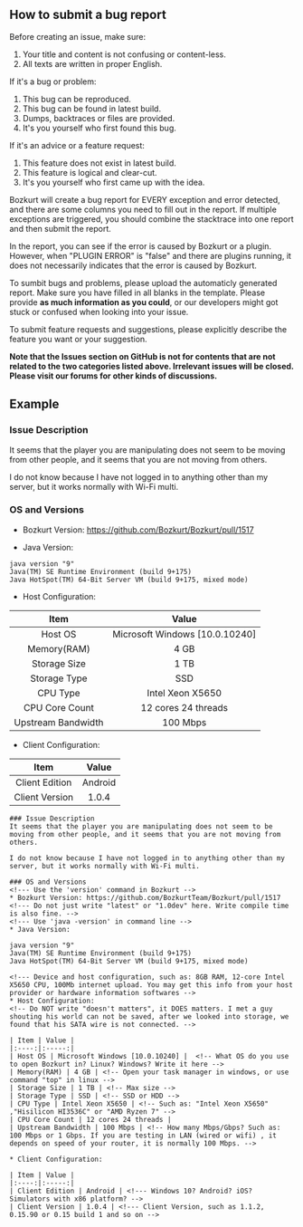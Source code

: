 How to submit a bug report
---

Before creating an issue, make sure:
  1. Your title and content is not confusing or content-less.
  2. All texts are written in proper English.
  
If it's a bug or problem:
  1. This bug can be reproduced.
  2. This bug can be found in latest build.
  3. Dumps, backtraces or files are provided.
  4. It's you yourself who first found this bug.
  
If it's an advice or a feature request:
  1. This feature does not exist in latest build.
  2. This feature is logical and clear-cut.
  3. It's you yourself who first came up with the idea.
 
Bozkurt will create a bug report for EVERY exception and error detected, and there are some columns you need to fill out in the report. If multiple exceptions are triggered, you should combine the stacktrace into one report and then submit the report.

In the report, you can see if the error is caused by Bozkurt or a plugin. However, when "PLUGIN ERROR" is "false" and there are plugins running, it does not necessarily indicates that the error is caused by Bozkurt.
 
To sumbit bugs and problems, please upload the automaticly generated report. Make sure you have filled in all blanks in the template. Please provide **as much information as you could**, or our developers might got stuck or confused when looking into your issue. 

To submit feature requests and suggestions, please explicitly describe the feature you want or your suggestion.

**Note that the Issues section on GitHub is not for contents that are not related to the two categories listed above. Irrelevant issues will be closed. Please visit our forums for other kinds of discussions.**

Example
---

### Issue Description
It seems that the player you are manipulating does not seem to be moving from other people, and it seems that you are not moving from others.

I do not know because I have not logged in to anything other than my server, but it works normally with Wi-Fi multi.

### OS and Versions
<!--- Use the 'version' command in Bozkurt -->
* Bozkurt Version: https://github.com/Bozkurt/Bozkurt/pull/1517  <!--- Do not just write "latest" or "1.0dev" here. Write compile time is also fine. -->
<!--- Use 'java -version' in command line -->
* Java Version: 
```
java version "9"
Java(TM) SE Runtime Environment (build 9+175)
Java HotSpot(TM) 64-Bit Server VM (build 9+175, mixed mode)
```
<!--- Device and host configuration, such as: 8GB RAM, 12-core Intel X5650 CPU, 100Mb internet upload. You may get this info from your host provider or hardware information softwares -->
* Host Configuration: 
<!-- Do NOT write "doesn't matters", it DOES matters. I met a guy shouting his world can not be saved, after we looked into storage, we found that his SATA wire is not connected. -->

| Item | Value |
|:----:|:-----:|
| Host OS | Microsoft Windows [10.0.10240] |  <!-- What OS do you use to open Bozkurt in? Linux? Windows? Write it here -->
| Memory(RAM) | 4 GB | <!-- Open your task manager in windows, or use command "top" in linux -->
| Storage Size | 1 TB | <!-- Max size -->
| Storage Type | SSD | <!-- SSD or HDD -->
| CPU Type | Intel Xeon X5650 | <!-- Such as: "Intel Xeon X5650" ,"Hisilicon HI3536C" or "AMD Ryzen 7" -->
| CPU Core Count | 12 cores 24 threads | 
| Upstream Bandwidth | 100 Mbps | <!-- How many Mbps/Gbps? Such as: 100 Mbps or 1 Gbps. If you are testing in LAN (wired or wifi) , it depends on speed of your router, it is normally 100 Mbps. -->

* Client Configuration: 

| Item | Value |
|:----:|:-----:|
| Client Edition | Android | <!--- Windows 10? Android? iOS? Simulators with x86 platform? -->
| Client Version | 1.0.4 | <!--- Client Version, such as 1.1.2, 0.15.90 or 0.15 build 1 and so on -->

```
### Issue Description
It seems that the player you are manipulating does not seem to be moving from other people, and it seems that you are not moving from others.

I do not know because I have not logged in to anything other than my server, but it works normally with Wi-Fi multi.

### OS and Versions
<!--- Use the 'version' command in Bozkurt -->
* Bozkurt Version: https://github.com/BozkurtTeam/Bozkurt/pull/1517  <!--- Do not just write "latest" or "1.0dev" here. Write compile time is also fine. -->
<!--- Use 'java -version' in command line -->
* Java Version: 

java version "9"
Java(TM) SE Runtime Environment (build 9+175)
Java HotSpot(TM) 64-Bit Server VM (build 9+175, mixed mode)

<!--- Device and host configuration, such as: 8GB RAM, 12-core Intel X5650 CPU, 100Mb internet upload. You may get this info from your host provider or hardware information softwares -->
* Host Configuration: 
<!-- Do NOT write "doesn't matters", it DOES matters. I met a guy shouting his world can not be saved, after we looked into storage, we found that his SATA wire is not connected. -->

| Item | Value |
|:----:|:-----:|
| Host OS | Microsoft Windows [10.0.10240] |  <!-- What OS do you use to open Bozkurt in? Linux? Windows? Write it here -->
| Memory(RAM) | 4 GB | <!-- Open your task manager in windows, or use command "top" in linux -->
| Storage Size | 1 TB | <!-- Max size -->
| Storage Type | SSD | <!-- SSD or HDD -->
| CPU Type | Intel Xeon X5650 | <!-- Such as: "Intel Xeon X5650" ,"Hisilicon HI3536C" or "AMD Ryzen 7" -->
| CPU Core Count | 12 cores 24 threads | 
| Upstream Bandwidth | 100 Mbps | <!-- How many Mbps/Gbps? Such as: 100 Mbps or 1 Gbps. If you are testing in LAN (wired or wifi) , it depends on speed of your router, it is normally 100 Mbps. -->

* Client Configuration: 

| Item | Value |
|:----:|:-----:|
| Client Edition | Android | <!--- Windows 10? Android? iOS? Simulators with x86 platform? -->
| Client Version | 1.0.4 | <!--- Client Version, such as 1.1.2, 0.15.90 or 0.15 build 1 and so on -->

```
